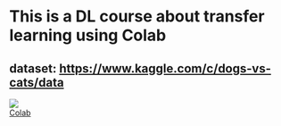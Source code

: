# This is a DL course about transfer learning using Colab
## dataset: https://www.kaggle.com/c/dogs-vs-cats/data
[![](https://img.shields.io/badge/-Click%20Start-blue.svg)](https://colab.research.google.com/github/JackyPro/DL_imageclassification/blob/main/DL_Vgg16_demo_v2.ipynb)  
[Colab](https://colab.research.google.com/github/JackyPro/DL_imageclassification/blob/main/DL_Vgg16_demo_v2.ipynb)
